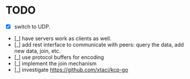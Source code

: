 # TODO
- [x] switch to UDP.
- [_] have servers work as clients as well.
- [_] add rest interface to communicate with peers: query the data, add new data, join, etc.
- [_] use protocol buffers for encoding
- [_] implement the join mechanism
- [_] investigate https://github.com/xtaci/kcp-go
